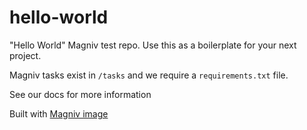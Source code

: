 # hello-world
"Hello World" Magniv test repo. Use this as a boilerplate for your next project.

Magniv tasks exist in `/tasks` and we require a `requirements.txt` file.

See our docs for more information


Built with [Magniv image](https://www.magniv.app/static/media/textlogo.e9b53078.svg)